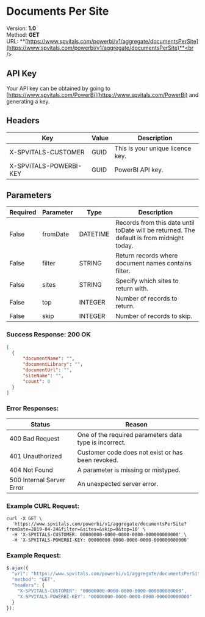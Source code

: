 # Documents Per Site<br />
Version: **1.0**<br />
Method: **GET**<br />
URL: **[https://www.spvitals.com/powerbi/v1/aggregate/documentsPerSite](https://www.spvitals.com/powerbi/v1/aggregate/documentsPerSite)**<br />

## API Key

Your API key can be obtained by going to [https://www.spvitals.com/PowerBi](https://www.spvitals.com/PowerBi) and generating a key.

## Headers

Key | Value | Description
-|-|-
X-SPVITALS-CUSTOMER | GUID | This is your unique licence key.
X-SPVITALS-POWERBI-KEY | GUID | PowerBI API key.

## Parameters

| **Required** | **Parameter** | **Type** | **Description** |
| --- | --- | --- | --- |
| False | fromDate | DATETIME | Records from this date until toDate will be returned. The default is from midnight today. |
| False | filter | STRING | Return records where document names contains filter. |
| False | sites | STRING | Specify which sites to return with. |
| False | top | INTEGER | Number of records to return. |
| False | skip | INTEGER | Number of records to skip. |

### Success Response: 200 OK

```json
[
  {
      "documentName": "",
      "documentLibrary": "",
      "documentUrl": "",
      "siteName": "",
      "count": 0
  }
]
```

### Error Responses:

| **Status** | **Reason** |
| --- | --- |
| 400 Bad Request | One of the required parameters data type is incorrect. |
| 401 Unauthorized | Customer code does not exist or has been revoked. |
| 404 Not Found | A parameter is missing or mistyped. |
| 500 Internal Server Error | An unexpected server error. |

### Example CURL Request:

```curl
curl -X GET \
  'https://www.spvitals.com/powerbi/v1/aggregate/documentsPerSite?fromDate=2019-04-24&filter=&sites=&skip=0&top=10' \
  -H 'X-SPVITALS-CUSTOMER: 00000000-0000-0000-0000-000000000000' \
  -H 'X-SPVITALS-POWERBI-KEY: 00000000-0000-0000-0000-000000000000'
```

### Example Request:

```javascript
$.ajax({
  "url": "https://www.spvitals.com/powerbi/v1/aggregate/documentsPerSite?fromDate=2019-04-24&filter=&sites=&skip=0&top=10",
  "method": "GET",
  "headers": {
    "X-SPVITALS-CUSTOMER": "00000000-0000-0000-0000-000000000000",
    "X-SPVITALS-POWERBI-KEY": "00000000-0000-0000-0000-000000000000"
  }
});
```
